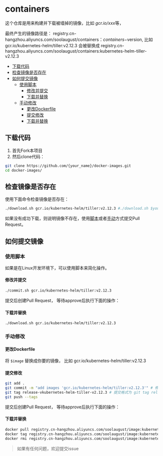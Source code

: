 # containers

这个仓库是用来构建并下载被墙掉的镜像，比如 *gcr.io/xxx*等，

最终产生的镜像路径是： registry.cn-hangzhou.aliyuncs.com/soolaugust/containers：$containers-$version, 比如 gcr.io/kubernetes-helm/tiller:v2.12.3 会被替换成 registry.cn-hangzhou.aliyuncs.com/soolaugust/containers:kubernetes-helm-tiller-v2.12.3

* [下载代码](#download)
* [检查镜像是否存在](#check)
* [如何提交镜像](#title)
	* [使用脚本](#shell)
		* [修改并提交](#shell-submit)
		* [下载并替换](#shell-download)
	* [手动修改](#manual)
		* [更改Dockerfile](#manual-Dockerfile)
		* [提交修改](#manual-submit)
		* [下载并替换](#manual-download)

## <a name='download'></a>下载代码

1. 首先Fork本项目
2. 然后clone代码： 
```bash
git clone https://github.com/{your_name}/docker-images.git
cd docker-images/
````

## <a name='check'></a>检查镜像是否存在

使用下面命令检查镜像是否存在：

```bash
./download.sh gcr.io/kubernetes-helm/tiller:v2.12.3 #./download.sh $your_image
```

如果没有成功下载，则说明镜像不存在，使用[脚本](#shell)或者[手动](#manual)方式提交Pull Request。

##  <a name='title'></a>如何提交镜像

###  <a name='shell'></a>使用脚本

如果是在Linux开发环境下，可以使用脚本来简化操作。

####  <a name='shell-submit'></a>修改并提交

```bash
./commit.sh gcr.io/kubernetes-helm/tiller:v2.12.3
```

提交后创建Pull Request， 等待approve后执行下面的操作：

####  <a name='shell-download'></a>下载并替换

```bash
./download.sh gcr.io/kubernetes-helm/tiller:v2.12.3
```

###  <a name='manual'></a>手动修改

####  <a name='manual-Dockerfile'></a>更改Dockerfile

将 `$image` 替换成你要的镜像， 比如 gcr.io/kubernetes-helm/tiller:v2.12.3

####  <a name='manual-submit'></a>提交修改

```bash
git add .
git commit -m "add images 'gcr.io/kubernetes-helm/tiller:v2.12.3'" # 修改信息格式为 add images $your_images
git tag release-vkubernetes-helm-tiller-v2.12.3 # 提交格式为 git tag release-v$your_image中 ‘/, :’替换成‘-’
git push --tags
```

提交后创建Pull Request， 等待approve后执行下面的操作：

####  <a name='manual-download'></a>下载并替换

```bash
docker pull registry.cn-hangzhou.aliyuncs.com/soolaugust/image:kubernetes-helm-tiller-v2.12.3
docker tag registry.cn-hangzhou.aliyuncs.com/soolaugust/image:kubernetes-helm-tiller-v2.12.3 gcr.io/kubernetes-helm/tiller:v2.12.3
docker rmi registry.cn-hangzhou.aliyuncs.com/soolaugust/image:kubernetes-helm-tiller-v2.12.3
```

> 如果有任何问题，欢迎提交issue